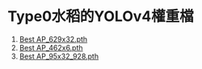 # Type0水稻的YOLOv4權重檔
1. [Best AP_629x32.pth](https://drive.google.com/file/d/1psggfB5KQc54cnikq-n9xQTjfB8_ne_t/view?usp=sharing)
2. [Best AP_462x6.pth](https://drive.google.com/file/d/1xvB1U3KxWjFlAbFUFHG2T5052aT9-cWG/view?usp=sharing)
3. [Best AP_95x32_928.pth](https://drive.google.com/file/d/1yuC_cfn7L_7-raC-xTnu1SqWschAQh3B/view?usp=sharing)
